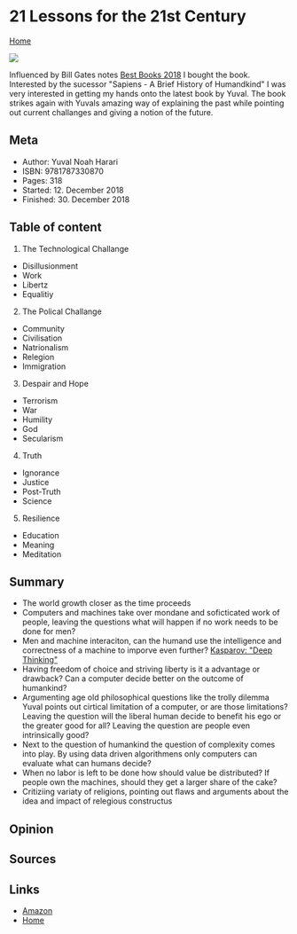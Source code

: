 # 21 Lessons for the 21st Century
[Home](Readme.md)


<a target="_blank"  href="https://www.amazon.de/gp/product/1787330877/ref=as_li_tl?ie=UTF8&camp=1638&creative=6742&creativeASIN=1787330877&linkCode=as2&tag=markwarneke-21&linkId=933ea284b9cb8fec5e8050e8ecba7f64"><img border="0" src="//ws-eu.amazon-adsystem.com/widgets/q?_encoding=UTF8&MarketPlace=DE&ASIN=1787330877&ServiceVersion=20070822&ID=AsinImage&WS=1&Format=_SL250_&tag=markwarneke-21" ></a><img src="//ir-de.amazon-adsystem.com/e/ir?t=markwarneke-21&l=am2&o=3&a=1787330877" width="1" height="1" border="0" alt="" style="border:none !important; margin:0px !important;" />

Influenced by Bill Gates notes [Best Books 2018](https://www.gatesnotes.com/About-Bill-Gates/Best-Books-2018) I bought the book.
Interested by the sucessor "Sapiens - A Brief History of Humandkind" I was very interested in getting my hands onto the latest book by Yuval.
The book strikes again with Yuvals amazing way of explaining the past while pointing out current challanges and giving a notion of the future.

## Meta

- Author: Yuval Noah Harari
- ISBN: 9781787330870
- Pages: 318
- Started: 12. December 2018
- Finished: 30. December 2018

## Table of content

1. The Technological Challange
  * Disillusionment
  * Work
  * Libertz
  * Equalitiy
2. The Polical Challange
  * Community
  * Civilisation
  * Natrionalism
  * Relegion
  * Immigration
3. Despair and Hope
  * Terrorism
  * War
  * Humility
  * God
  * Secularism
4. Truth
  * Ignorance
  * Justice
  * Post-Truth
  * Science
5. Resilience
  * Education
  * Meaning
  * Meditation

## Summary

- The world growth closer as the time proceeds
- Computers and machines take over mondane and soficticated work of people, leaving the questions what will happen if no work needs to be done for men?
- Men and machine interaciton, can the humand use the intelligence and correctness of a machine to imporve even further? [Kasparov: "Deep Thinking"](https://www.youtube.com/watch?v=zhkTHkIZJEc)
- Having freedom of choice and striving liberty is it a advantage or drawback? Can a computer decide better on the outcome of humankind?
- Argumenting age old philosophical questions like the trolly dilemma Yuval points out cirtical limitation of a computer, or are those limitations? Leaving the question will the liberal human decide to benefit his ego or the greater good for all? Leaving the question are people even intrinsically good? 
- Next to the question of humankind the question of complexity comes into play. By using data driven algorithmens only computers can evaluate what can humans decide? 
- When no labor is left to be done how should value be distributed? If people own the machines, should they get a larger share of the cake? 
- Critiziing variaty of religions, pointing out flaws and arguments about the idea and impact of relegious constructus


## Opinion

## Sources

## Links

- [Amazon](https://www.amazon.de/gp/product/1787330877/ref=as_li_tl?ie=UTF8&camp=1638&creative=6742&creativeASIN=1787330877&linkCode=as2&tag=markwarneke-21&linkId=94b5d3fcd5d3c68c391bda7e39d1b86b)
- [Home](Readme.md)
